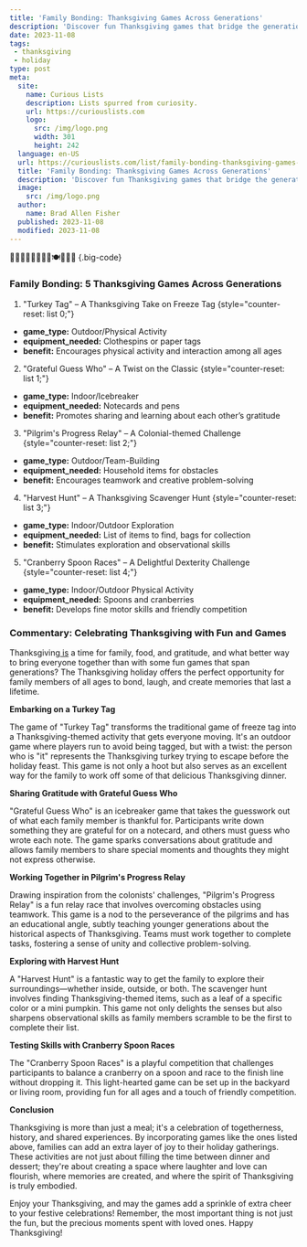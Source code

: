 ```yaml
---
title: 'Family Bonding: Thanksgiving Games Across Generations'
description: 'Discover fun Thanksgiving games that bridge the generation gap and foster family bonding. Get curious about timeless activities everyone will enjoy.'
date: 2023-11-08
tags:
 - thanksgiving
 - holiday
type: post
meta:
  site:
    name: Curious Lists
    description: Lists spurred from curiosity.
    url: https://curiouslists.com
    logo:
      src: /img/logo.png
      width: 301
      height: 242
  language: en-US
  url: https://curiouslists.com/list/family-bonding-thanksgiving-games-across-generations
  title: 'Family Bonding: Thanksgiving Games Across Generations'
  description: 'Discover fun Thanksgiving games that bridge the generation gap and foster family bonding. Get curious about timeless activities everyone will enjoy.'
  image:
    src: /img/logo.png
  author:
    name: Brad Allen Fisher
  published: 2023-11-08
  modified: 2023-11-08
---
```



🦃👨‍👩‍👧‍👦🍂🏈🎲🍽️🥧🌽🍁 {.big-code}

### Family Bonding: 5 Thanksgiving Games Across Generations

1. "Turkey Tag" – A Thanksgiving Take on Freeze Tag {style="counter-reset: list 0;"}
  - **game_type:** Outdoor/Physical Activity
  - **equipment_needed:** Clothespins or paper tags
  - **benefit:** Encourages physical activity and interaction among all ages

2. "Grateful Guess Who" – A Twist on the Classic {style="counter-reset: list 1;"}
  - **game_type:** Indoor/Icebreaker
  - **equipment_needed:** Notecards and pens
  - **benefit:** Promotes sharing and learning about each other’s gratitude

3. "Pilgrim's Progress Relay" – A Colonial-themed Challenge {style="counter-reset: list 2;"}
  - **game_type:** Outdoor/Team-Building
  - **equipment_needed:** Household items for obstacles
  - **benefit:** Encourages teamwork and creative problem-solving

4. "Harvest Hunt" – A Thanksgiving Scavenger Hunt {style="counter-reset: list 3;"}
  - **game_type:** Indoor/Outdoor Exploration
  - **equipment_needed:** List of items to find, bags for collection
  - **benefit:** Stimulates exploration and observational skills

5. "Cranberry Spoon Races" – A Delightful Dexterity Challenge {style="counter-reset: list 4;"}
  - **game_type:** Indoor/Outdoor Physical Activity
  - **equipment_needed:** Spoons and cranberries
  - **benefit:** Develops fine motor skills and friendly competition


### Commentary: Celebrating Thanksgiving with Fun and Games

Thanksgiving[  is](https://curiouslists.com/list/rediscovering-roots-historical-thanksgiving-dishes) a time for family, food, and gratitude, and what better way to bring everyone together than with some fun games that span generations? The Thanksgiving holiday offers the perfect opportunity for family members of all ages to bond, laugh, and create memories that last a lifetime.

**Embarking on a Turkey Tag**

The game of "Turkey Tag" transforms the traditional game of freeze tag into a Thanksgiving-themed activity that gets everyone moving. It's an outdoor game where players run to avoid being tagged, but with a twist: the person who is "it" represents the Thanksgiving turkey trying to escape before the holiday feast. This game is not only a hoot but also serves as an excellent way for the family to work off some of that delicious Thanksgiving dinner.

**Sharing Gratitude with Grateful Guess Who**

"Grateful Guess Who" is an icebreaker game that takes the guesswork out of what each family member is thankful for. Participants write down something they are grateful for on a notecard, and others must guess who wrote each note. The game sparks conversations about gratitude and allows family members to share special moments and thoughts they might not express otherwise.

**Working Together in Pilgrim's Progress Relay**

Drawing inspiration from the colonists' challenges, "Pilgrim's Progress Relay" is a fun relay race that involves overcoming obstacles using teamwork. This game is a nod to the perseverance of the pilgrims and has an educational angle, subtly teaching younger generations about the historical aspects of Thanksgiving. Teams must work together to complete tasks, fostering a sense of unity and collective problem-solving.

**Exploring with Harvest Hunt**

A "Harvest Hunt" is a fantastic way to get the family to explore their surroundings—whether inside, outside, or both. The scavenger hunt involves finding Thanksgiving-themed items, such as a leaf of a specific color or a mini pumpkin. This game not only delights the senses but also sharpens observational skills as family members scramble to be the first to complete their list.

**Testing Skills with Cranberry Spoon Races**

The "Cranberry Spoon Races" is a playful competition that challenges participants to balance a cranberry on a spoon and race to the finish line without dropping it. This light-hearted game can be set up in the backyard or living room, providing fun for all ages and a touch of friendly competition.

**Conclusion**

Thanksgiving is more than just a meal; it's a celebration of togetherness, history, and shared experiences. By incorporating games like the ones listed above, families can add an extra layer of joy to their holiday gatherings. These activities are not just about filling the time between dinner and dessert; they're about creating a space where laughter and love can flourish, where memories are created, and where the spirit of Thanksgiving is truly embodied.

Enjoy your Thanksgiving, and may the games add a sprinkle of extra cheer to your festive celebrations! Remember, the most important thing is not just the fun, but the precious moments spent with loved ones. Happy Thanksgiving!